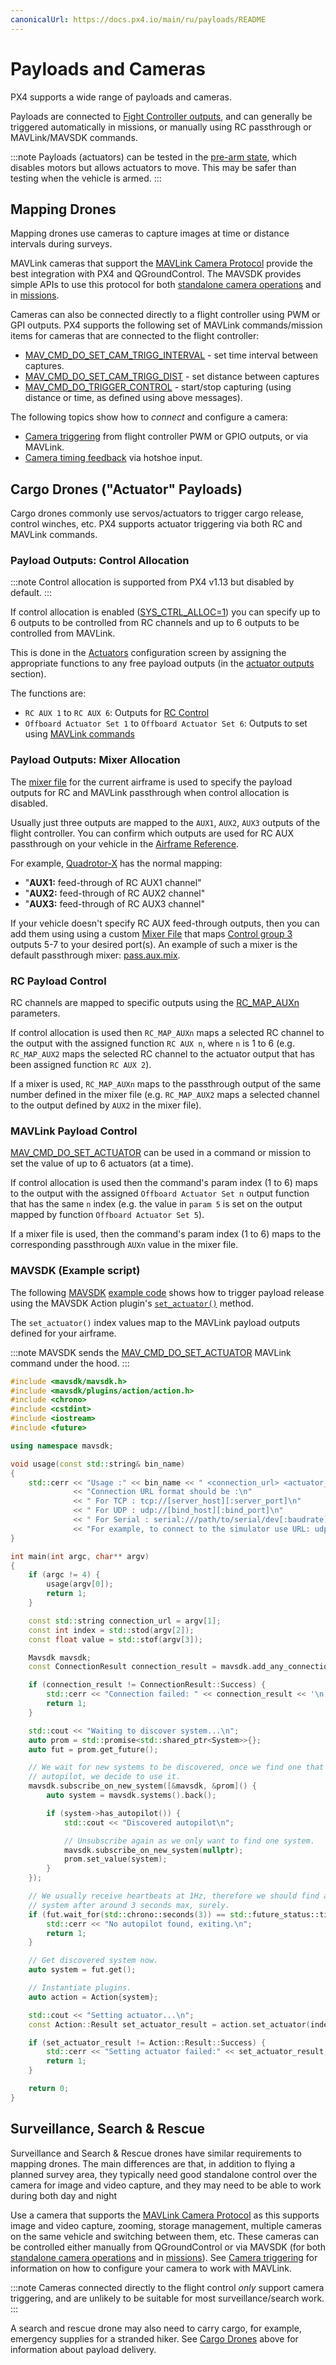 ```yaml
---
canonicalUrl: https://docs.px4.io/main/ru/payloads/README
---
```


# Payloads and Cameras

PX4 supports a wide range of payloads and cameras.

Payloads are connected to [Fight Controller outputs](../getting_started/px4_basic_concepts.md#outputs-motors-servos-actuators), and can generally be triggered automatically in missions, or manually using RC passthrough or MAVLink/MAVSDK commands.

:::note
Payloads (actuators) can be tested in the [pre-arm state](../getting_started/px4_basic_concepts.html#arming-and-disarming), which disables motors but allows actuators to move. This may be safer than testing when the vehicle is armed.
:::


## Mapping Drones

Mapping drones use cameras to capture images at time or distance intervals during surveys.

MAVLink cameras that support the [MAVLink Camera Protocol](https://mavlink.io/en/services/camera.html) provide the best integration with PX4 and QGroundControl. The MAVSDK provides simple APIs to use this protocol for both [standalone camera operations](https://mavsdk.mavlink.io/main/en/cpp/api_reference/classmavsdk_1_1_camera.html) and in [missions](https://mavsdk.mavlink.io/main/en/cpp/api_reference/structmavsdk_1_1_mission_1_1_mission_item.html#structmavsdk_1_1_mission_1_1_mission_item_1a0299fbbe7c7b03bc43eb116f96b48df4).

Cameras can also be connected directly to a flight controller using PWM or GPI outputs. PX4 supports the following set of MAVLink commands/mission items for cameras that are connected to the flight controller:

* [MAV_CMD_DO_SET_CAM_TRIGG_INTERVAL](https://mavlink.io/en/messages/common.html#MAV_CMD_DO_SET_CAM_TRIGG_INTERVAL) - set time interval between captures.
* [MAV_CMD_DO_SET_CAM_TRIGG_DIST](https://mavlink.io/en/messages/common.html#MAV_CMD_DO_SET_CAM_TRIGG_DIST) - set distance between captures
* [MAV_CMD_DO_TRIGGER_CONTROL](https://mavlink.io/en/messages/common.html#MAV_CMD_DO_TRIGGER_CONTROL) - start/stop capturing (using distance or time, as defined using above messages).

The following topics show how to *connect* and configure a camera:

* [Camera triggering](../peripherals/camera.md) from flight controller PWM or GPIO outputs, or via MAVLink.
* [Camera timing feedback](../peripherals/camera.md#camera-capture) via hotshoe input.


## Cargo Drones ("Actuator" Payloads)

Cargo drones commonly use servos/actuators to trigger cargo release, control winches, etc. PX4 supports actuator triggering via both RC and MAVLink commands.

### Payload Outputs: Control Allocation

:::note
Control allocation is supported from PX4 v1.13 but disabled by default.
:::

If control allocation is enabled ([SYS_CTRL_ALLOC=1](../advanced_config/parameter_reference.md#SYS_CTRL_ALLOC)) you can specify up to 6 outputs to be controlled from RC channels and up to 6 outputs to be controlled from MAVLink.

This is done in the [Actuators](../config/actuators.md#actuator-outputs) configuration screen by assigning the appropriate functions to any free payload outputs (in the [actuator outputs](../config/actuators.md#actuator-outputs) section).

The functions are:

- `RC AUX 1` to `RC AUX 6`: Outputs for [RC Control](#rc-payload-control)
- `Offboard Actuator Set 1` to `Offboard Actuator Set 6`: Outputs to set using [MAVLink commands](#mavlink-payload-control)

### Payload Outputs: Mixer Allocation

The [mixer file](../concept/mixing.md) for the current airframe is used to specify the payload outputs for RC and MAVLink passthrough when control allocation is disabled.

Usually just three outputs are mapped to the `AUX1`, `AUX2`, `AUX3` outputs of the flight controller. You can confirm which outputs are used for RC AUX passthrough on your vehicle in the [Airframe Reference](../airframes/airframe_reference.md).

For example, [Quadrotor-X](../airframes/airframe_reference.md#quadrotor-x) has the normal mapping:

- "**AUX1:** feed-through of RC AUX1 channel"
- "**AUX2:** feed-through of RC AUX2 channel"
- "**AUX3:** feed-through of RC AUX3 channel"

If your vehicle doesn't specify RC AUX feed-through outputs, then you can add them using using a custom [Mixer File](../concept/mixing.md) that maps [Control group 3](../concept/mixing.md#control-group-3-manual-passthrough) outputs 5-7 to your desired port(s). An example of such a mixer is the default passthrough mixer: [pass.aux.mix](https://github.com/PX4/PX4-Autopilot/blob/release/1.13/ROMFS/px4fmu_common/mixers/pass.aux.mix).


### RC Payload Control

RC channels are mapped to specific outputs using the [RC_MAP_AUXn](../advanced_config/parameter_reference.md#RC_MAP_AUX1) parameters.

If control allocation is used then `RC_MAP_AUXn` maps a selected RC channel to the output with the assigned function `RC AUX n`, where `n` is 1 to 6 (e.g. `RC_MAP_AUX2` maps the selected RC channel to the actuator output that has been assigned function `RC AUX 2`).

If a mixer is used, `RC_MAP_AUXn` maps to the passthrough output of the same number defined in the mixer file (e.g. `RC_MAP_AUX2` maps a selected channel to the output defined by `AUX2` in the mixer file).


### MAVLink Payload Control

[MAV_CMD_DO_SET_ACTUATOR](https://mavlink.io/en/messages/common.html#MAV_CMD_DO_SET_ACTUATOR) can be used in a command or mission to set the value of up to 6 actuators (at a time).

If control allocation is used then the command's param index (1 to 6) maps to the output with the assigned `Offboard Actuator Set n` output function that has the same `n` index (e.g. the value in `param 5` is set on the output mapped by function `Offboard Actuator Set 5`).

If a mixer file is used, then the command's param index (1 to 6) maps to the corresponding passthrough `AUXn` value in the mixer file.


### MAVSDK (Example script)

The following [MAVSDK](https://mavsdk.mavlink.io/main/en/index.html) [example code](https://github.com/mavlink/MAVSDK/blob/main/examples/set_actuator/set_actuator.cpp) shows how to trigger payload release using the MAVSDK Action plugin's [`set_actuator()`](https://mavsdk.mavlink.io/main/en/cpp/api_reference/classmavsdk_1_1_action.html#classmavsdk_1_1_action_1ad30beac27f05c62dcf6a3d0928b86e4c) method.

The `set_actuator()` index values map to the MAVLink payload outputs defined for your airframe.

:::note MAVSDK
sends the [MAV_CMD_DO_SET_ACTUATOR](https://mavlink.io/en/messages/common.html#MAV_CMD_DO_SET_ACTUATOR) MAVLink command under the hood.
:::

```cpp
#include <mavsdk/mavsdk.h>
#include <mavsdk/plugins/action/action.h>
#include <chrono>
#include <cstdint>
#include <iostream>
#include <future>

using namespace mavsdk;

void usage(const std::string& bin_name)
{
    std::cerr << "Usage :" << bin_name << " <connection_url> <actuator_index> <actuator_value>\n"
              << "Connection URL format should be :\n"
              << " For TCP : tcp://[server_host][:server_port]\n"
              << " For UDP : udp://[bind_host][:bind_port]\n"
              << " For Serial : serial:///path/to/serial/dev[:baudrate]\n"
              << "For example, to connect to the simulator use URL: udp://:14540\n";
}

int main(int argc, char** argv)
{
    if (argc != 4) {
        usage(argv[0]);
        return 1;
    }

    const std::string connection_url = argv[1];
    const int index = std::stod(argv[2]);
    const float value = std::stof(argv[3]);

    Mavsdk mavsdk;
    const ConnectionResult connection_result = mavsdk.add_any_connection(connection_url);

    if (connection_result != ConnectionResult::Success) {
        std::cerr << "Connection failed: " << connection_result << '\n';
        return 1;
    }

    std::cout << "Waiting to discover system...\n";
    auto prom = std::promise<std::shared_ptr<System>>{};
    auto fut = prom.get_future();

    // We wait for new systems to be discovered, once we find one that has an
    // autopilot, we decide to use it.
    mavsdk.subscribe_on_new_system([&mavsdk, &prom]() {
        auto system = mavsdk.systems().back();

        if (system->has_autopilot()) {
            std::cout << "Discovered autopilot\n";

            // Unsubscribe again as we only want to find one system.
            mavsdk.subscribe_on_new_system(nullptr);
            prom.set_value(system);
        }
    });

    // We usually receive heartbeats at 1Hz, therefore we should find a
    // system after around 3 seconds max, surely.
    if (fut.wait_for(std::chrono::seconds(3)) == std::future_status::timeout) {
        std::cerr << "No autopilot found, exiting.\n";
        return 1;
    }

    // Get discovered system now.
    auto system = fut.get();

    // Instantiate plugins.
    auto action = Action{system};

    std::cout << "Setting actuator...\n";
    const Action::Result set_actuator_result = action.set_actuator(index, value);

    if (set_actuator_result != Action::Result::Success) {
        std::cerr << "Setting actuator failed:" << set_actuator_result << '\n';
        return 1;
    }

    return 0;
}
```

## Surveillance, Search & Rescue

Surveillance and Search & Rescue drones have similar requirements to mapping drones. The main differences are that, in addition to flying a planned survey area, they typically need good standalone control over the camera for image and video capture, and they may need to be able to work during both day and night

Use a camera that supports the [MAVLink Camera Protocol](https://mavlink.io/en/services/camera.html) as this supports image and video capture, zooming, storage management, multiple cameras on the same vehicle and switching between them, etc. These cameras can be controlled either manually from QGroundControl or via MAVSDK (for both [standalone camera operations](https://mavsdk.mavlink.io/main/en/cpp/api_reference/classmavsdk_1_1_camera.html) and in [missions](https://mavsdk.mavlink.io/main/en/cpp/api_reference/structmavsdk_1_1_mission_1_1_mission_item.html#structmavsdk_1_1_mission_1_1_mission_item_1a0299fbbe7c7b03bc43eb116f96b48df4)). See [Camera triggering](../peripherals/camera.md) for information on how to configure your camera to work with MAVLink.

:::note
Cameras connected directly to the flight control _only_ support camera triggering, and are unlikely to be suitable for most surveillance/search work.
:::

A search and rescue drone may also need to carry cargo, for example, emergency supplies for a stranded hiker. See [Cargo Drones](#cargo-drones-actuator-payloads) above for information about payload delivery.
